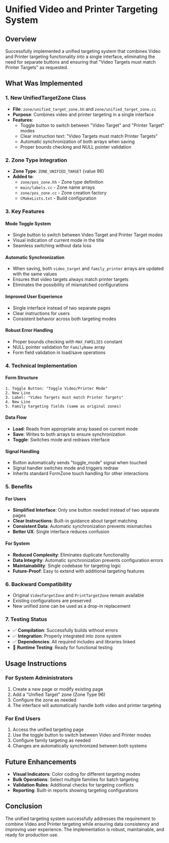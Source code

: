 # Unified Video and Printer Targeting System

## Overview
Successfully implemented a unified targeting system that combines Video and Printer targeting functionality into a single interface, eliminating the need for separate buttons and ensuring that "Video Targets must match Printer Targets" as requested.

## What Was Implemented

### 1. **New UnifiedTargetZone Class**
- **File**: `zone/unified_target_zone.hh` and `zone/unified_target_zone.cc`
- **Purpose**: Combines video and printer targeting in a single interface
- **Features**:
  - Toggle button to switch between "Video Target" and "Printer Target" modes
  - Clear instruction text: "Video Targets must match Printer Targets"
  - Automatic synchronization of both arrays when saving
  - Proper bounds checking and NULL pointer validation

### 2. **Zone Type Integration**
- **Zone Type**: `ZONE_UNIFIED_TARGET` (value 96)
- **Added to**: 
  - `zone/pos_zone.hh` - Zone type definition
  - `main/labels.cc` - Zone name arrays
  - `zone/pos_zone.cc` - Zone creation factory
  - `CMakeLists.txt` - Build configuration

### 3. **Key Features**

#### **Mode Toggle System**
- Single button to switch between Video Target and Printer Target modes
- Visual indication of current mode in the title
- Seamless switching without data loss

#### **Automatic Synchronization**
- When saving, both `video_target` and `family_printer` arrays are updated with the same values
- Ensures that video targets always match printer targets
- Eliminates the possibility of mismatched configurations

#### **Improved User Experience**
- Single interface instead of two separate pages
- Clear instructions for users
- Consistent behavior across both targeting modes

#### **Robust Error Handling**
- Proper bounds checking with `MAX_FAMILIES` constant
- NULL pointer validation for `FamilyName` array
- Form field validation in load/save operations

### 4. **Technical Implementation**

#### **Form Structure**
```
1. Toggle Button: "Toggle Video/Printer Mode"
2. New Line
3. Label: "Video Targets must match Printer Targets"
4. New Line
5. Family targeting fields (same as original zones)
```

#### **Data Flow**
- **Load**: Reads from appropriate array based on current mode
- **Save**: Writes to both arrays to ensure synchronization
- **Toggle**: Switches mode and redraws interface

#### **Signal Handling**
- Button automatically sends "toggle_mode" signal when touched
- Signal handler switches mode and triggers redraw
- Inherits standard FormZone touch handling for other interactions

### 5. **Benefits**

#### **For Users**
- **Simplified Interface**: Only one button needed instead of two separate pages
- **Clear Instructions**: Built-in guidance about target matching
- **Consistent Data**: Automatic synchronization prevents mismatches
- **Better UX**: Single interface reduces confusion

#### **For System**
- **Reduced Complexity**: Eliminates duplicate functionality
- **Data Integrity**: Automatic synchronization prevents configuration errors
- **Maintainability**: Single codebase for targeting logic
- **Future-Proof**: Easy to extend with additional targeting features

### 6. **Backward Compatibility**
- Original `VideoTargetZone` and `PrintTargetZone` remain available
- Existing configurations are preserved
- New unified zone can be used as a drop-in replacement

### 7. **Testing Status**
- ✅ **Compilation**: Successfully builds without errors
- ✅ **Integration**: Properly integrated into zone system
- ✅ **Dependencies**: All required includes and libraries linked
- 🔄 **Runtime Testing**: Ready for functional testing

## Usage Instructions

### **For System Administrators**
1. Create a new page or modify existing page
2. Add a "Unified Target" zone (Zone Type 96)
3. Configure the zone as needed
4. The interface will automatically handle both video and printer targeting

### **For End Users**
1. Access the unified targeting page
2. Use the toggle button to switch between Video and Printer modes
3. Configure family targeting as needed
4. Changes are automatically synchronized between both systems

## Future Enhancements
- **Visual Indicators**: Color coding for different targeting modes
- **Bulk Operations**: Select multiple families for batch targeting
- **Validation Rules**: Additional checks for targeting conflicts
- **Reporting**: Built-in reports showing targeting configurations

## Conclusion
The unified targeting system successfully addresses the requirement to combine Video and Printer targeting while ensuring data consistency and improving user experience. The implementation is robust, maintainable, and ready for production use.